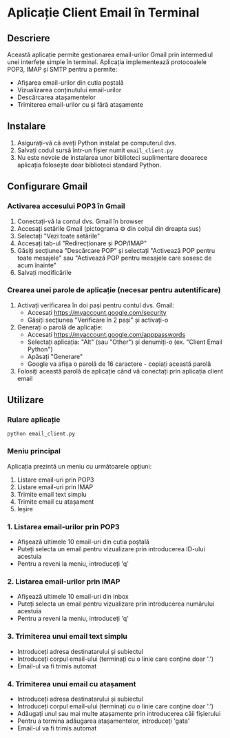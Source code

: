 # Aplicație Client Email în Terminal

## Descriere
Această aplicație permite gestionarea email-urilor Gmail prin intermediul unei interfețe simple în terminal. Aplicația implementează protocoalele POP3, IMAP și SMTP pentru a permite:
- Afișarea email-urilor din cutia poștală
- Vizualizarea conținutului email-urilor
- Descărcarea atașamentelor
- Trimiterea email-urilor cu și fără atașamente


## Instalare
1. Asigurați-vă că aveți Python instalat pe computerul dvs.
2. Salvați codul sursă într-un fișier numit `email_client.py`
3. Nu este nevoie de instalarea unor biblioteci suplimentare deoarece aplicația folosește doar biblioteci standard Python.

## Configurare Gmail

### Activarea accesului POP3 în Gmail
1. Conectați-vă la contul dvs. Gmail în browser
2. Accesați setările Gmail (pictograma ⚙️ din colțul din dreapta sus)
3. Selectați "Vezi toate setările"
4. Accesați tab-ul "Redirecționare și POP/IMAP"
5. Găsiți secțiunea "Descărcare POP" și selectați "Activează POP pentru toate mesajele" sau "Activează POP pentru mesajele care sosesc de acum înainte"
6. Salvați modificările

### Crearea unei parole de aplicație (necesar pentru autentificare)
1. Activați verificarea în doi pași pentru contul dvs. Gmail:
   - Accesați https://myaccount.google.com/security
   - Găsiți secțiunea "Verificare în 2 pași" și activați-o
2. Generați o parolă de aplicație:
   - Accesați https://myaccount.google.com/apppasswords
   - Selectați aplicația: "Alt" (sau "Other") și denumiți-o (ex. "Client Email Python")
   - Apăsați "Generare"
   - Google va afișa o parolă de 16 caractere - copiați această parolă
3. Folosiți această parolă de aplicație când vă conectați prin aplicația client email

## Utilizare

### Rulare aplicație
```
python email_client.py
```

### Meniu principal
Aplicația prezintă un meniu cu următoarele opțiuni:
1. Listare email-uri prin POP3
2. Listare email-uri prin IMAP
3. Trimite email text simplu
4. Trimite email cu atașament
5. Ieșire

### 1. Listarea email-urilor prin POP3
- Afișează ultimele 10 email-uri din cutia poștală
- Puteți selecta un email pentru vizualizare prin introducerea ID-ului acestuia
- Pentru a reveni la meniu, introduceți 'q'

### 2. Listarea email-urilor prin IMAP
- Afișează ultimele 10 email-uri din inbox
- Puteți selecta un email pentru vizualizare prin introducerea numărului acestuia
- Pentru a reveni la meniu, introduceți 'q'

### 3. Trimiterea unui email text simplu
- Introduceți adresa destinatarului și subiectul
- Introduceți corpul email-ului (terminați cu o linie care conține doar '.')
- Email-ul va fi trimis automat

### 4. Trimiterea unui email cu atașament
- Introduceți adresa destinatarului și subiectul
- Introduceți corpul email-ului (terminați cu o linie care conține doar '.')
- Adăugați unul sau mai multe atașamente prin introducerea căii fișierului
- Pentru a termina adăugarea atașamentelor, introduceți 'gata'
- Email-ul va fi trimis automat
